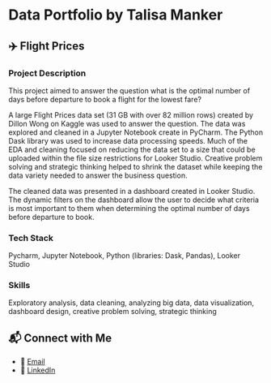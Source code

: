 # Data Portfolio by Talisa Manker

## ✈️ Flight Prices
### Project Description

This project aimed to answer the question what is the optimal number of days before departure to book a flight for the lowest fare?

A large Flight Prices data set (31 GB with over 82 million rows) created by Dillon Wong on Kaggle was used to answer the question. The data was explored and cleaned in a Jupyter Notebook create in PyCharm. The Python Dask library was used to increase data processing speeds. Much of the EDA and cleaning focused on reducing the data set to a size that could be uploaded within the file size restrictions for Looker Studio.  Creative problem solving and strategic thinking helped to shrink the dataset while keeping the data variety needed to answer the business question. 

The cleaned data was presented in a dashboard created in Looker Studio. The dynamic filters on the dashboard allow the user to decide what criteria is most important to them when determining the optimal number of days before departure to book. 

### Tech Stack 
Pycharm, Jupyter Notebook, Python (libraries: Dask, Pandas), Looker Studio 

### Skills
Exploratory analysis, data cleaning, analyzing big data, data visualization, dashboard design, creative problem solving, strategic thinking


## 📬 Connect with Me
- 📧 [Email](mailto:talisamanker@gmail.com)
- 🔗 [LinkedIn](https://www.linkedin.com/in/talisamanker/)

